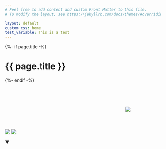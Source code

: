 ```yaml
---
# Feel free to add content and custom Front Matter to this file.
# To modify the layout, see https://jekyllrb.com/docs/themes/#overriding-theme-defaults

layout: default
custom_css: home
test_variable: This is a test
---
```

<div class="home">
  {%- if page.title -%}
    <h1 class="page-heading">{{ page.title }}</h1>
  {%- endif -%}
  <div style="position: absolute; width: 150px; right: 20%; top: 10%">
    <div id="cloud-container">
      <img src="{{ site.baseurl }}/assets/images/cloud.png" class="cloud" id="cloud-image">
      <img src="{{ site.baseurl }}/assets/images/cloudhappy.png" class="cloud cloud-hover" id="cloudhappy-image">
      <img
        src="{{ site.baseurl }}/assets/images/cloudshock.png"
        class="cloud"
        id="cloudshock-image"
        style="opacity: 0;"
      >
    </div>
  </div>
  <div id="scene-container" style="position: relative">
    <div class="video-container" style="opacity: 0;">
      <video muted autoplay loop playsinline id="myVideo">
        <source src="assets/videos/lightning.mp4" type="video/mp4">
      </video>
    </div>
    <div class="robot" style="margin-top: 150px">
      <img class="armless" src="{{ site.baseurl }}/assets/images/armless.png">
      <img class="arm-image rotating-element" src="{{ site.baseurl }}/assets/images/arm.png">
      <div class="nes nes-dialog-wrapper" style="">
        <div class="nes-balloon from-left dialog-box" id="game-dialog">
          <p id="dialog-text"></p>
          <div id="continue-indicator">▼</div>
        </div>
      </div>
    </div>
  </div>
</div>

<script>
  let dialogueIndex = 0;
  let isTyping = false;
  const firstDialogueSegments = ['Hello there!', 'Howdy!', '*wave*'];
  const dialogueSegments = [
    firstDialogueSegments[Math.floor(Math.random() * firstDialogueSegments.length)],
    'Welcome to my site!',
    'Stay awhile and click around!',
  ];

  function typeWriter(text, speed = 24) {
    let i = 0;
    const dialogText = document.getElementById('dialog-text');
    dialogText.textContent = ''; // Clear existing text
    function type() {
      if (i < text.length) {
        dialogText.textContent += text.charAt(i);
        i++;
        setTimeout(type, speed);
      }
    }
    type();
  }

  function advanceDialogue() {
    if (!isTyping) {
      dialogueIndex++;
      if (dialogueIndex < dialogueSegments.length) {
        typeWriter(dialogueSegments[dialogueIndex]);
      } else {
        document.getElementById('continue-indicator').style.display = 'none';
      }
    }
  }

  document.addEventListener('DOMContentLoaded', (event) => {
    const dialogBox = document.getElementById('game-dialog');
    dialogBox.addEventListener('click', advanceDialogue);
    typeWriter(dialogueSegments[0]);
  });

  document.addEventListener('DOMContentLoaded', function () {
    var video = document.getElementById('myVideo');
    video.playbackRate = 0.5;

    const cloudImage = document.getElementById('cloud-image');
    const cloudhappyImage = document.getElementById('cloudhappy-image');
    const cloudContainer = document.getElementById('cloud-container');

    const cloudshockImage = document.getElementById('cloudshock-image');
    const sceneContainer = document.getElementById('scene-container');
    const videoContainer = document.querySelector('.video-container');
    const nesElement = document.querySelector('.nes');
    const armImage = document.querySelector('.arm-image');
    const robot = document.querySelector('.robot');
    const dialogText = document.getElementById('dialog-text');

    cloudContainer.addEventListener('click', function () {
      cloudImage.style.opacity = '0';
      cloudhappyImage.style.opacity = '0';
      cloudshockImage.style.opacity = '1';

      setTimeout(() => {
        cloudshockImage.style.opacity = '0';
        document.body.classList.add('fade-to-black');
        nesElement.style.opacity = '0';
        armImage.classList.remove('rotating-element');

        setTimeout(() => {
          videoContainer.style.opacity = '1';

          // Show video for 5 seconds, then hide it
          setTimeout(() => {
            videoContainer.style.opacity = '0';
            document.body.classList.remove('fade-to-black');
            cloudImage.style.opacity = '1';
            robot.classList.add('move-robot');

            setTimeout(() => {
              robot.classList.remove('move-robot');
              setTimeout(() => {
                nesElement.style.opacity = '1';
                armImage.classList.add('rotating-element');
                typeWriter('JONNY 5 IS ALIVE!!!!!');
              }, 500);
            }, 3000);
          }, 5000); // Show video for 5 seconds
        }, 1000);
      }, 1000);
    });
  });
</script>

<style>
  body {
    transition: background-color 1s ease;
  }
  body.fade-to-black {
    background-color: black;
  }
  body.fade-to-black * {
    color: white;
  }
  .cloud {
    cursor: pointer;
  }
  .fade-to-black .robot {
    position: relative;
    z-index: 10;
  }
  .video-container {
    position: absolute;
    top: 0;
    left: 0;
    width: 100%;
    height: 100%;
    z-index: 5;
    opacity: 0;
    transition: opacity 0.5s ease;
  }

  @keyframes moveRobot {
    0% {
      transform: translateX(0);
    }
    25% {
      transform: translateX(100%);
    }
    50% {
      transform: translateX(0);
    }
    75% {
      transform: translateX(-100%);
    }
    100% {
      transform: translateX(0);
    }
  }

  .move-robot {
    animation: moveRobot 6s ease-in-out;
  }

  .robot {
    transition: transform 0.5s ease-in-out;
  }

  #cloud-container {
    position: relative;
    width: 100%;
    height: 100%;
  }

  #cloud-container img {
    position: absolute;
    top: 0;
    left: 0;
  }

  .cloud-hover {
    opacity: 0;
  }

  #cloud-container:hover .cloud-hover {
    opacity: 1;
  }

  #cloud-container:hover #cloud-image {
    opacity: 0;
  }

  #cloud-container:hover #cloudhappy-image {
    opacity: 1;
  }

  .nes {
    transition: opacity 0.5s ease;
  }
</style>
